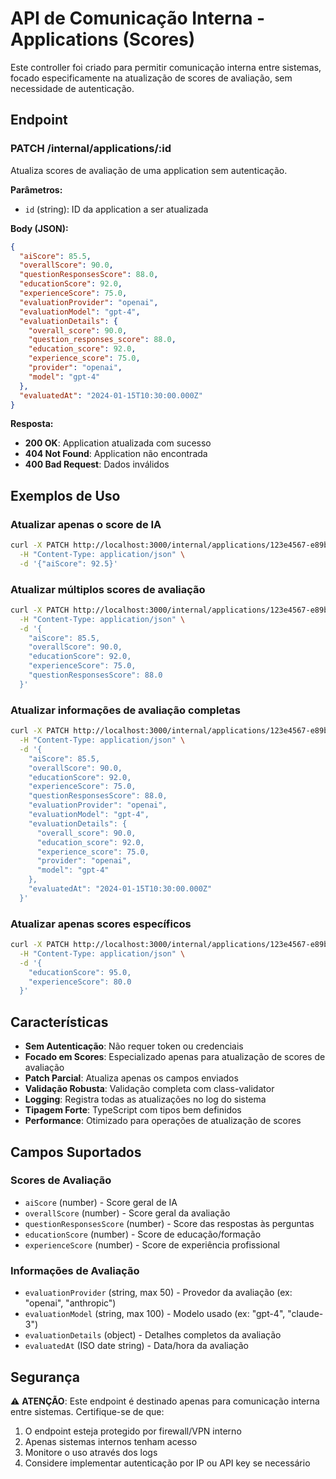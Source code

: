# API de Comunicação Interna - Applications (Scores)

Este controller foi criado para permitir comunicação interna entre sistemas, focado especificamente na atualização de scores de avaliação, sem necessidade de autenticação.

## Endpoint

### PATCH /internal/applications/:id

Atualiza scores de avaliação de uma application sem autenticação.

**Parâmetros:**
- `id` (string): ID da application a ser atualizada

**Body (JSON):**
```json
{
  "aiScore": 85.5,
  "overallScore": 90.0,
  "questionResponsesScore": 88.0,
  "educationScore": 92.0,
  "experienceScore": 75.0,
  "evaluationProvider": "openai",
  "evaluationModel": "gpt-4",
  "evaluationDetails": {
    "overall_score": 90.0,
    "question_responses_score": 88.0,
    "education_score": 92.0,
    "experience_score": 75.0,
    "provider": "openai",
    "model": "gpt-4"
  },
  "evaluatedAt": "2024-01-15T10:30:00.000Z"
}
```

**Resposta:**
- **200 OK**: Application atualizada com sucesso
- **404 Not Found**: Application não encontrada
- **400 Bad Request**: Dados inválidos

## Exemplos de Uso

### Atualizar apenas o score de IA
```bash
curl -X PATCH http://localhost:3000/internal/applications/123e4567-e89b-12d3-a456-426614174000 \
  -H "Content-Type: application/json" \
  -d '{"aiScore": 92.5}'
```

### Atualizar múltiplos scores de avaliação
```bash
curl -X PATCH http://localhost:3000/internal/applications/123e4567-e89b-12d3-a456-426614174000 \
  -H "Content-Type: application/json" \
  -d '{
    "aiScore": 85.5,
    "overallScore": 90.0,
    "educationScore": 92.0,
    "experienceScore": 75.0,
    "questionResponsesScore": 88.0
  }'
```

### Atualizar informações de avaliação completas
```bash
curl -X PATCH http://localhost:3000/internal/applications/123e4567-e89b-12d3-a456-426614174000 \
  -H "Content-Type: application/json" \
  -d '{
    "aiScore": 85.5,
    "overallScore": 90.0,
    "educationScore": 92.0,
    "experienceScore": 75.0,
    "questionResponsesScore": 88.0,
    "evaluationProvider": "openai",
    "evaluationModel": "gpt-4",
    "evaluationDetails": {
      "overall_score": 90.0,
      "education_score": 92.0,
      "experience_score": 75.0,
      "provider": "openai",
      "model": "gpt-4"
    },
    "evaluatedAt": "2024-01-15T10:30:00.000Z"
  }'
```

### Atualizar apenas scores específicos
```bash
curl -X PATCH http://localhost:3000/internal/applications/123e4567-e89b-12d3-a456-426614174000 \
  -H "Content-Type: application/json" \
  -d '{
    "educationScore": 95.0,
    "experienceScore": 80.0
  }'
```

## Características

- **Sem Autenticação**: Não requer token ou credenciais
- **Focado em Scores**: Especializado apenas para atualização de scores de avaliação
- **Patch Parcial**: Atualiza apenas os campos enviados
- **Validação Robusta**: Validação completa com class-validator
- **Logging**: Registra todas as atualizações no log do sistema
- **Tipagem Forte**: TypeScript com tipos bem definidos
- **Performance**: Otimizado para operações de atualização de scores

## Campos Suportados

### Scores de Avaliação
- `aiScore` (number) - Score geral de IA
- `overallScore` (number) - Score geral da avaliação
- `questionResponsesScore` (number) - Score das respostas às perguntas
- `educationScore` (number) - Score de educação/formação
- `experienceScore` (number) - Score de experiência profissional

### Informações de Avaliação
- `evaluationProvider` (string, max 50) - Provedor da avaliação (ex: "openai", "anthropic")
- `evaluationModel` (string, max 100) - Modelo usado (ex: "gpt-4", "claude-3")
- `evaluationDetails` (object) - Detalhes completos da avaliação
- `evaluatedAt` (ISO date string) - Data/hora da avaliação

## Segurança

⚠️ **ATENÇÃO**: Este endpoint é destinado apenas para comunicação interna entre sistemas. Certifique-se de que:

1. O endpoint esteja protegido por firewall/VPN interno
2. Apenas sistemas internos tenham acesso
3. Monitore o uso através dos logs
4. Considere implementar autenticação por IP ou API key se necessário
